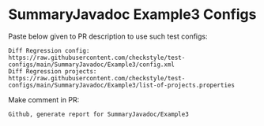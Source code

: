 # SummaryJavadoc Example3 Configs
Paste below given to PR description to use such test configs:
```
Diff Regression config: https://raw.githubusercontent.com/checkstyle/test-configs/main/SummaryJavadoc/Example3/config.xml
Diff Regression projects: https://raw.githubusercontent.com/checkstyle/test-configs/main/SummaryJavadoc/Example3/list-of-projects.properties
```
Make comment in PR:
```
Github, generate report for SummaryJavadoc/Example3
```
